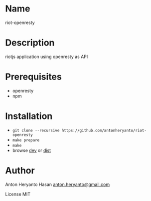 Name
====

riot-openresty

Description
===========

riotjs application using openresty as API

Prerequisites
=============

* openresty
* npm

Installation
============

* `git clone --recursive https://github.com/antonheryanto/riot-openresty`
* `make prepare`
* `make`
* browse [dev](http://localhost:8000) or [dist](http://localhost:8000/dist)

Author
======

Anton Heryanto Hasan <anton.heryanto@gmail.com>

License MIT
